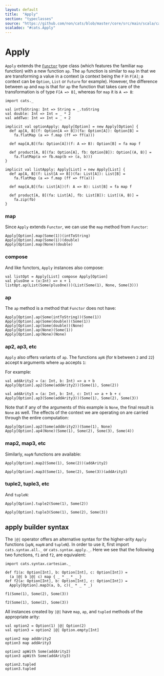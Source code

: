 ```yaml
---
layout: default
title:  "Apply"
section: "typeclasses"
source: "https://github.com/non/cats/blob/master/core/src/main/scala/cats/Apply.scala"
scaladoc: "#cats.Apply"
---
```

# Apply

`Apply` extends the [`Functor`](functor.html) type class (which features the familiar `map`
function) with a new function `ap`. The `ap` function is similar to `map`
in that we are transforming a value in a context (a context being the `F` in `F[A]`;
a context can be `Option`, `List` or `Future` for example).
However, the difference between `ap` and `map` is that for `ap` the function that 
takes care of the transformation is of type `F[A => B]`, whereas for `map` it is `A => B`:

```tut:silent
import cats._

val intToString: Int => String = _.toString
val double: Int => Int = _ * 2
val addTwo: Int => Int = _ + 2

implicit val optionApply: Apply[Option] = new Apply[Option] {
  def ap[A, B](f: Option[A => B])(fa: Option[A]): Option[B] =
    fa.flatMap (a => f.map (ff => ff(a)))

  def map[A,B](fa: Option[A])(f: A => B): Option[B] = fa map f
  
  def product[A, B](fa: Option[A], fb: Option[B]): Option[(A, B)] =
    fa.flatMap(a => fb.map(b => (a, b)))
}

implicit val listApply: Apply[List] = new Apply[List] {
  def ap[A, B](f: List[A => B])(fa: List[A]): List[B] =
    fa.flatMap (a => f.map (ff => ff(a)))

  def map[A,B](fa: List[A])(f: A => B): List[B] = fa map f
  
  def product[A, B](fa: List[A], fb: List[B]): List[(A, B)] =
    fa.zip(fb)
}
```

### map

Since `Apply` extends `Functor`, we can use the `map` method from `Functor`:

```tut
Apply[Option].map(Some(1))(intToString)
Apply[Option].map(Some(1))(double)
Apply[Option].map(None)(double)
```

### compose

And like functors, `Apply` instances also compose:

```tut
val listOpt = Apply[List] compose Apply[Option]
val plusOne = (x:Int) => x + 1
listOpt.ap(List(Some(plusOne)))(List(Some(1), None, Some(3)))
```

### ap
The `ap` method is a method that `Functor` does not have:

```tut
Apply[Option].ap(Some(intToString))(Some(1))
Apply[Option].ap(Some(double))(Some(1))
Apply[Option].ap(Some(double))(None)
Apply[Option].ap(None)(Some(1))
Apply[Option].ap(None)(None)
```

### ap2, ap3, etc

`Apply` also offers variants of `ap`. The functions `apN` (for `N` between `2` and `22`) 
accept `N` arguments where `ap` accepts `1`:

For example:

```tut
val addArity2 = (a: Int, b: Int) => a + b
Apply[Option].ap2(Some(addArity2))(Some(1), Some(2))

val addArity3 = (a: Int, b: Int, c: Int) => a + b + c
Apply[Option].ap3(Some(addArity3))(Some(1), Some(2), Some(3))
```

Note that if any of the arguments of this example is `None`, the
final result is `None` as well.  The effects of the context we are operating on
are carried through the entire computation:

```tut
Apply[Option].ap2(Some(addArity2))(Some(1), None)
Apply[Option].ap4(None)(Some(1), Some(2), Some(3), Some(4))
```

### map2, map3, etc

Similarly, `mapN` functions are available:

```tut
Apply[Option].map2(Some(1), Some(2))(addArity2)

Apply[Option].map3(Some(1), Some(2), Some(3))(addArity3)
```

### tuple2, tuple3, etc

And `tupleN`:

```tut
Apply[Option].tuple2(Some(1), Some(2))

Apply[Option].tuple3(Some(1), Some(2), Some(3))
```

## apply builder syntax

The `|@|` operator offers an alternative syntax for the higher-arity `Apply`
functions (`apN`, `mapN` and `tupleN`).
In order to use it, first import `cats.syntax.all._` or `cats.syntax.apply._`.
Here we see that the following two functions, `f1` and `f2`, are equivalent:

```tut
import cats.syntax.cartesian._

def f1(a: Option[Int], b: Option[Int], c: Option[Int]) =
  (a |@| b |@| c) map { _ * _ * _ }
def f2(a: Option[Int], b: Option[Int], c: Option[Int]) =
  Apply[Option].map3(a, b, c)(_ * _ * _)

f1(Some(1), Some(2), Some(3))

f2(Some(1), Some(2), Some(3))
```

All instances created by `|@|` have `map`, `ap`, and `tupled` methods of the appropriate arity:

```tut
val option2 = Option(1) |@| Option(2)
val option3 = option2 |@| Option.empty[Int]

option2 map addArity2
option3 map addArity3

option2 apWith Some(addArity2)
option3 apWith Some(addArity3)

option2.tupled
option3.tupled
```
